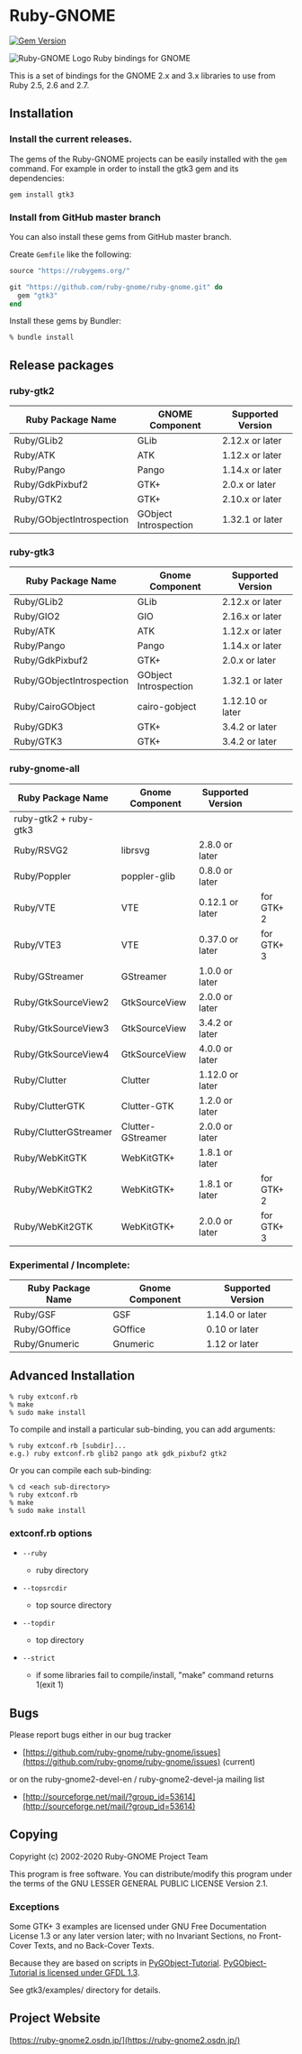 # Ruby-GNOME

[![Gem Version](https://badge.fury.io/rb/gtk3.svg)](https://badge.fury.io/rb/gtk3)

![Ruby-GNOME Logo](https://avatars1.githubusercontent.com/u/416159?v=3&s=200)
Ruby bindings for GNOME

This is a set of bindings for the GNOME 2.x and 3.x libraries to use
from Ruby 2.5, 2.6 and 2.7.

## Installation

### Install the current releases.

The gems of the Ruby-GNOME projects can be easily installed with the `gem` command.
For example in order to install the gtk3 gem and its dependencies:

    gem install gtk3

### Install from GitHub master branch

You can also install these gems from GitHub master branch.

Create `Gemfile` like the following:

```ruby
source "https://rubygems.org/"

git "https://github.com/ruby-gnome/ruby-gnome.git" do
  gem "gtk3"
end
```

Install these gems by Bundler:

```console
% bundle install
```

## Release packages

### ruby-gtk2

| Ruby Package Name         | GNOME Component       | Supported Version |
|---------------------------|-----------------------|-------------------|
| Ruby/GLib2                | GLib                  | 2.12.x or later   |
| Ruby/ATK                  | ATK                   | 1.12.x or later   |
| Ruby/Pango                | Pango                 | 1.14.x or later   |
| Ruby/GdkPixbuf2           | GTK+                  | 2.0.x or later    |
| Ruby/GTK2                 | GTK+                  | 2.10.x or later   |
| Ruby/GObjectIntrospection | GObject Introspection | 1.32.1 or later   |

### ruby-gtk3

| Ruby Package Name         | Gnome Component       | Supported Version |
|---------------------------|-----------------------|-------------------|
| Ruby/GLib2                | GLib                  | 2.12.x or later   |
| Ruby/GIO2                 | GIO                   | 2.16.x or later   |
| Ruby/ATK                  | ATK                   | 1.12.x or later   |
| Ruby/Pango                | Pango                 | 1.14.x or later   |
| Ruby/GdkPixbuf2           | GTK+                  | 2.0.x or later    |
| Ruby/GObjectIntrospection | GObject Introspection | 1.32.1 or later   |
| Ruby/CairoGObject         | cairo-gobject         | 1.12.10 or later  |
| Ruby/GDK3                 | GTK+                  | 3.4.2 or later    |
| Ruby/GTK3                 | GTK+                  | 3.4.2 or later    |

### ruby-gnome-all

| Ruby Package Name         | Gnome Component       | Supported Version |            |
|---------------------------|-----------------------|-------------------|------------|
| ruby-gtk2 + ruby-gtk3     |                       |                   |            |
| Ruby/RSVG2                | librsvg               | 2.8.0 or later    |            |
| Ruby/Poppler              | poppler-glib          | 0.8.0 or later    |            |
| Ruby/VTE                  | VTE                   | 0.12.1 or later   | for GTK+ 2 |
| Ruby/VTE3                 | VTE                   | 0.37.0 or later   | for GTK+ 3 |
| Ruby/GStreamer            | GStreamer             | 1.0.0 or later    |            |
| Ruby/GtkSourceView2       | GtkSourceView         | 2.0.0 or later    |            |
| Ruby/GtkSourceView3       | GtkSourceView         | 3.4.2 or later    |            |
| Ruby/GtkSourceView4       | GtkSourceView         | 4.0.0 or later    |            |
| Ruby/Clutter              | Clutter               | 1.12.0 or later   |            |
| Ruby/ClutterGTK           | Clutter-GTK           | 1.2.0 or later    |            |
| Ruby/ClutterGStreamer     | Clutter-GStreamer     | 2.0.0 or later    |            |
| Ruby/WebKitGTK            | WebKitGTK+            | 1.8.1 or later    |            |
| Ruby/WebKitGTK2           | WebKitGTK+            | 1.8.1 or later    | for GTK+ 2 |
| Ruby/WebKit2GTK           | WebKitGTK+            | 2.0.0 or later    | for GTK+ 3 |

### Experimental / Incomplete:

| Ruby Package Name         | Gnome Component       | Supported Version |
|---------------------------|-----------------------|-------------------|
| Ruby/GSF                  | GSF                   | 1.14.0 or later   |
| Ruby/GOffice              | GOffice               | 0.10 or later     |
| Ruby/Gnumeric             | Gnumeric              | 1.12 or later     |

## Advanced Installation

    % ruby extconf.rb
    % make
    % sudo make install

To compile and install a particular sub-binding, you can add arguments:

    % ruby extconf.rb [subdir]...
    e.g.) ruby extconf.rb glib2 pango atk gdk_pixbuf2 gtk2

Or you can compile each sub-binding:

    % cd <each sub-directory>
    % ruby extconf.rb
    % make
    % sudo make install

### extconf.rb options

* `--ruby`
  * ruby directory

* `--topsrcdir`
  * top source directory

* `--topdir`
  * top directory

* `--strict`
  * if some libraries fail to compile/install, "make"
    command returns 1(exit 1)

## Bugs

Please report bugs either in our bug tracker

* [https://github.com/ruby-gnome/ruby-gnome/issues](https://github.com/ruby-gnome/ruby-gnome/issues) (current)

or on the ruby-gnome2-devel-en / ruby-gnome2-devel-ja mailing list

* [http://sourceforge.net/mail/?group_id=53614](http://sourceforge.net/mail/?group_id=53614)

## Copying

Copyright (c) 2002-2020 Ruby-GNOME Project Team

This program is free software.
You can distribute/modify this program under the terms of
the GNU LESSER GENERAL PUBLIC LICENSE Version 2.1.

### Exceptions

Some GTK+ 3 examples are licensed under GNU Free Documentation License
1.3 or any later version later; with no Invariant Sections, no
Front-Cover Texts, and no Back-Cover Texts.

Because they are based on scripts in
[PyGObject-Tutorial](https://github.com/sebp/PyGObject-Tutorial).
[PyGObject-Tutorial is licensed under GFDL 1.3](https://github.com/sebp/PyGObject-Tutorial/blob/master/COPYING).

See gtk3/examples/ directory for details.

## Project Website

[https://ruby-gnome2.osdn.jp/](https://ruby-gnome2.osdn.jp/)
